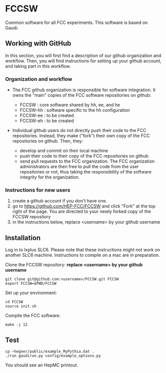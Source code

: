 FCCSW
=====

Common software for all FCC experiments.
This software is based on Gaudi.


Working with GitHub
-------------------

In this section, you will first find a description of our github organization and workflow.
Then, you will find instructions for setting up your github account, and taking part in this workflow.

### Organization and workflow

* The FCC github organization is responsible for software integration. It owns the "main" copies of the FCC software repositories on github:
    * FCCSW : core software shared by hh, ee, and he
    * FCCSW-hh : software specific to the hh configuration
    * FCCSW-ee : to be created
    * FCCSW-eh : to be created

* Individual github users do not directly push their code to the FCC repositories. Instead, they make ("fork") their own copy of the FCC repositories on github. Then, they:
    * develop and commit on their local machine
    * push their code to their copy of the FCC repositories on github
    * send pull requests to the FCC organization. The FCC organization administrators are then free to pull the code from the user repositories or not, thus taking the responsibility of the software integrity for the organization.

### Instructions for new users

1. create a github account if you don't have one.
2. go to https://github.com/HEP-FCC/FCCSW and click "Fork" at the top right of the page. You are directed to your newly forked copy of the FCCSW repository
3. in the instructions below, replace \<username\> by your github username


Installation
------------

Log in to lxplus SLC6. Please note that these instructions might not work on another SLC6 machine. Instructions to compile on a mac are in preparation.

Clone the FCCSW repository: **replace \<username\> by your github username**

    git clone git@github.com:<username>/FCCSW.git FCCSW
    export FCCSW=$PWD/FCCSW

Set up your environment:

    cd FCCSW
    source init.sh

Compile the FCC software:

    make -j 12

Test
----

    cp ~hegner/public/example_MyPythia.dat .
    ./run gaudirun.py config/example_options.py

You should see an HepMC printout.

